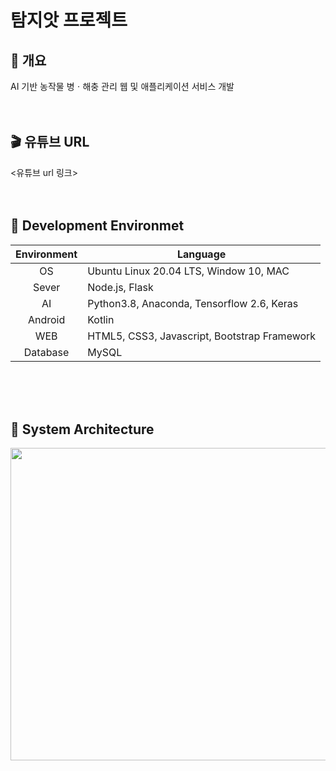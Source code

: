 # 탐지앗 프로젝트<br>

## :seedling: 개요
AI 기반 농작물 병ㆍ해충 관리 웹 및 애플리케이션 서비스 개발<br><br><br>

## :clapper: 유튜브 URL
<유튜브 url 링크><br><br><br>

## :deciduous_tree: Development Environmet
|<center>Environment</center>|<center>Language</center>|
|--------------|------------|
|<center>OS</center>|Ubuntu Linux 20.04 LTS, Window 10, MAC|
|<center>Sever</center>|Node.js, Flask|
|<center>AI</center>|Python3.8, Anaconda, Tensorflow 2.6, Keras|
|<center>Android</center>|Kotlin|
|<center>WEB</center>|HTML5, CSS3, Javascript, Bootstrap Framework|
|<center>Database</center>|MySQL|

<br><br><br>

## :wrench: System Architecture
<p align="center">
<img src="https://user-images.githubusercontent.com/60692339/132637267-5639199e-36c7-448c-a6d9-d01372577549.png" width="600" height="500">
</p>
